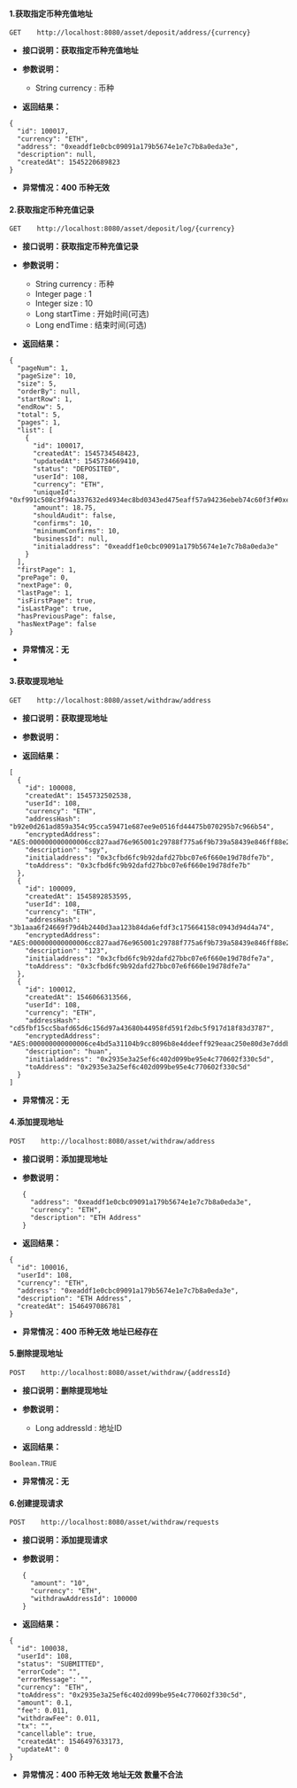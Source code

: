 #### 1.获取指定币种充值地址

```
GET    http://localhost:8080/asset/deposit/address/{currency}
```

* **接口说明：获取指定币种充值地址**
* **参数说明：**

  * String currency : 币种

* **返回结果：**

```
{
  "id": 100017,
  "currency": "ETH",
  "address": "0xeaddf1e0cbc09091a179b5674e1e7c7b8a0eda3e",
  "description": null,
  "createdAt": 1545220689823
}
```

* **异常情况：400 币种无效**



#### 2.获取指定币种充值记录

```
GET    http://localhost:8080/asset/deposit/log/{currency}
```

* **接口说明：获取指定币种充值记录**
* **参数说明：**

  * String currency : 币种
  * Integer page : 1
  * Integer size : 10
  * Long startTime : 开始时间\(可选\)
  * Long endTime : 结束时间\(可选\)

* **返回结果：**

```
{
  "pageNum": 1,
  "pageSize": 10,
  "size": 5,
  "orderBy": null,
  "startRow": 1,
  "endRow": 5,
  "total": 5,
  "pages": 1,
  "list": [
    {
      "id": 100017,
      "createdAt": 1545734548423,
      "updatedAt": 1545734669410,
      "status": "DEPOSITED",
      "userId": 108,
      "currency": "ETH",
      "uniqueId": "0xf991c508c3f94a337632ed4934ec8bd0343ed475eaff57a94236ebeb74c60f3f#0xe28644ab8a7d2574451e94e5cf323b5ae0ba74027824affc04d8b772065047eb",
      "amount": 18.75,
      "shouldAudit": false,
      "confirms": 10,
      "minimumConfirms": 10,
      "businessId": null,
      "initialaddress": "0xeaddf1e0cbc09091a179b5674e1e7c7b8a0eda3e"
    }
  ],
  "firstPage": 1,
  "prePage": 0,
  "nextPage": 0,
  "lastPage": 1,
  "isFirstPage": true,
  "isLastPage": true,
  "hasPreviousPage": false,
  "hasNextPage": false
}
```

* **异常情况：无**
* 
#### 3.获取提现地址

```
GET    http://localhost:8080/asset/withdraw/address
```

* **接口说明：获取提现地址**
* **参数说明：**

* **返回结果：**

```
[
  {
    "id": 100008,
    "createdAt": 1545732502538,
    "userId": 108,
    "currency": "ETH",
    "addressHash": "b92e0d261ad859a354c95cca59471e687ee9e0516fd44475b070295b7c966b54",
    "encryptedAddress": "AES:000000000000006cc827aad76e965001c29788f775a6f9b739a58439e846ff88e292aa8e2ea050750930a9812637ad12bebe00385c8c49b82f21141b075604655d6cda2b98818259",
    "description": "sgy",
    "initialaddress": "0x3cfbd6fc9b92dafd27bbc07e6f660e19d78dfe7b",
    "toAddress": "0x3cfbd6fc9b92dafd27bbc07e6f660e19d78dfe7b"
  },
  {
    "id": 100009,
    "createdAt": 1545892853595,
    "userId": 108,
    "currency": "ETH",
    "addressHash": "3b1aaa6f24669f79d4b2440d3aa123b84da6efdf3c175664158c0943d94d4a74",
    "encryptedAddress": "AES:000000000000006cc827aad76e965001c29788f775a6f9b739a58439e846ff88e292aa8e2ea0507549f2f0f2988934a824a86808f35b48ef7e7cf0b380cc9e7af4d9d2633add5d95",
    "description": "123",
    "initialaddress": "0x3cfbd6fc9b92dafd27bbc07e6f660e19d78dfe7a",
    "toAddress": "0x3cfbd6fc9b92dafd27bbc07e6f660e19d78dfe7a"
  },
  {
    "id": 100012,
    "createdAt": 1546066313566,
    "userId": 108,
    "currency": "ETH",
    "addressHash": "cd5fbf15cc5bafd65d6c156d97a43680b44958fd591f2dbc5f917d18f83d3787",
    "encryptedAddress": "AES:000000000000006ce4bd5a31104b9cc8096b8e4ddeeff929eaac250e80d3e7dddbd883022d1ca7afb511994932d4e826defaafd7e53f76c0b04d60e4385bea0f415bea92ace14545",
    "description": "huan",
    "initialaddress": "0x2935e3a25ef6c402d099be95e4c770602f330c5d",
    "toAddress": "0x2935e3a25ef6c402d099be95e4c770602f330c5d"
  }
]
```

* **异常情况：无**



#### 4.添加提现地址

```
POST    http://localhost:8080/asset/withdraw/address
```

* **接口说明：添加提现地址**
* **参数说明：**

  ```
  {
    "address": "0xeaddf1e0cbc09091a179b5674e1e7c7b8a0eda3e",
    "currency": "ETH",
    "description": "ETH Address"
  }
  ```

* **返回结果：**

```
{
  "id": 100016,
  "userId": 108,
  "currency": "ETH",
  "address": "0xeaddf1e0cbc09091a179b5674e1e7c7b8a0eda3e",
  "description": "ETH Address",
  "createdAt": 1546497086781
}
```

* **异常情况：400 币种无效  地址已经存在**



#### 5.删除提现地址

```
POST    http://localhost:8080/asset/withdraw/{addressId}
```

* **接口说明：删除提现地址**
* **参数说明：**

  * Long addressId : 地址ID

* **返回结果：**

```
Boolean.TRUE
```

* **异常情况：无**



#### 6.创建提现请求

```
POST    http://localhost:8080/asset/withdraw/requests
```

* **接口说明：添加提现请求**
* **参数说明：**

  ```
  {
    "amount": "10",
    "currency": "ETH",
    "withdrawAddressId": 100000
  }
  ```

* **返回结果：**

```
{
  "id": 100038,
  "userId": 108,
  "status": "SUBMITTED",
  "errorCode": "",
  "errorMessage": "",
  "currency": "ETH",
  "toAddress": "0x2935e3a25ef6c402d099be95e4c770602f330c5d",
  "amount": 0.1,
  "fee": 0.011,
  "withdrawFee": 0.011,
  "tx": "",
  "cancellable": true,
  "createdAt": 1546497633173,
  "updateAt": 0
}
```

* **异常情况：400 币种无效  地址无效 数量不合法**



